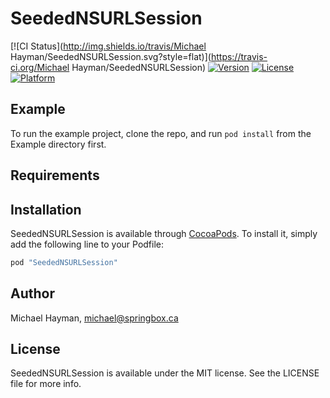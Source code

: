 # SeededNSURLSession

[![CI Status](http://img.shields.io/travis/Michael Hayman/SeededNSURLSession.svg?style=flat)](https://travis-ci.org/Michael Hayman/SeededNSURLSession)
[![Version](https://img.shields.io/cocoapods/v/SeededNSURLSession.svg?style=flat)](http://cocoapods.org/pods/SeededNSURLSession)
[![License](https://img.shields.io/cocoapods/l/SeededNSURLSession.svg?style=flat)](http://cocoapods.org/pods/SeededNSURLSession)
[![Platform](https://img.shields.io/cocoapods/p/SeededNSURLSession.svg?style=flat)](http://cocoapods.org/pods/SeededNSURLSession)

## Example

To run the example project, clone the repo, and run `pod install` from the Example directory first.

## Requirements

## Installation

SeededNSURLSession is available through [CocoaPods](http://cocoapods.org). To install
it, simply add the following line to your Podfile:

```ruby
pod "SeededNSURLSession"
```

## Author

Michael Hayman, michael@springbox.ca

## License

SeededNSURLSession is available under the MIT license. See the LICENSE file for more info.
